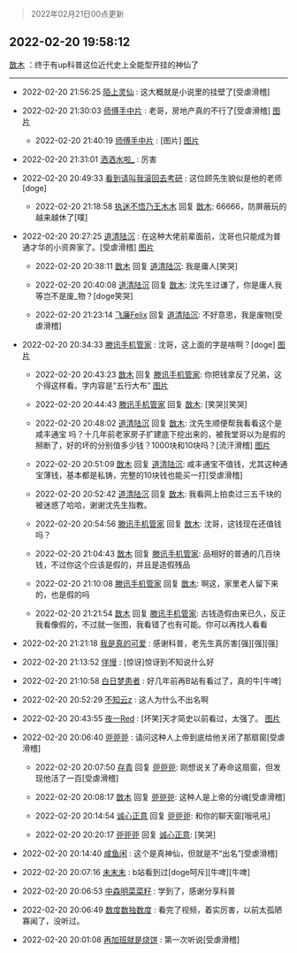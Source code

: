 > 2022年02月21日00点更新
<link rel="stylesheet" href="https://cdn.jsdelivr.net/gh/taotie6/sampleJSON@main/css/photo_show.css">
<meta name="referrer" content="no-referrer" />


 ## 2022-02-20 19:58:12 

 [㪚木](https://www.coolapk.com/feed/33700453?shareKey=ZTBlZjYwMTUzYWYzNjIxMjJmNTk~) ：终于有up科普这位近代史上全能型开挂的神仙了 

<div class="album">
</div>

 ------- 

- 2022-02-20 21:56:25 [陌上灵仙](uid=3187911) : 这大概就是小说里的挂壁了[受虐滑稽] 

- 2022-02-20 21:30:03 [师傅手中片](uid=1467971) : 老哥，房地产真的不行了[受虐滑稽] [图片](http://image.coolapk.com/feed/2022/0220/21/1467971_2295d237_3802_703_255@1080x1920.jpeg)

    - 2022-02-20 21:40:19 [师傅手中片](uid=1467971) : [图片] [图片](http://image.coolapk.com/feed/2022/0220/21/1467971_df62571a_4418_6653_593@1080x1831.jpeg)

- 2022-02-20 21:31:01 [洒洒水啦_](uid=652939) : 厉害 

- 2022-02-20 20:49:33 [看到请叫我滚回去考研](uid=3241499) : 这位顾先生貌似是他的老师[doge] 

    - 2022-02-20 21:18:58 [执迷不悟乃王木木](uid=2085738) 回复 [㪚木](uid=1081091): 66666，防屏蔽玩的越来越休了[噗] 

- 2022-02-20 20:27:25 [道清陆沉](uid=889471) : 在这种大佬前辈面前，沈哥也只能成为普通才华的小资奔家了。[受虐滑稽] [图片](http://image.coolapk.com/feed/2022/0220/20/889471_edc52a3e_0044_6574_140@2160x2900.jpeg)

    - 2022-02-20 20:38:11 [㪚木](uid=1081091) 回复 [道清陆沉](uid=889471): 我是庸人[笑哭] 

    - 2022-02-20 20:40:08 [道清陆沉](uid=889471) 回复 [㪚木](uid=1081091): 沈先生过谦了，你是庸人我等岂不是废_物？[doge笑哭] 

    - 2022-02-20 21:23:14 [飞廉Felix](uid=900024) 回复 [道清陆沉](uid=889471): 不好意思，我是废物[受虐滑稽] 

- 2022-02-20 20:34:33 [滕讯手机管家](uid=2610581) : 沈哥，这上面的字是啥啊？[doge] [图片](http://image.coolapk.com/feed/2022/0220/20/2610581_6c703024_0468_8821_42@2494x3325.jpeg)

    - 2022-02-20 20:43:23 [㪚木](uid=1081091) 回复 [滕讯手机管家](uid=2610581): 你把钱拿反了兄弟，这个得这样看。字内容是“五行大布” [图片](http://image.coolapk.com/feed/2022/0220/20/1081091_1d1ae4d1_1002_4134_269@2494x3325.jpeg)

    - 2022-02-20 20:44:43 [滕讯手机管家](uid=2610581) 回复 [㪚木](uid=1081091): [笑哭][笑哭] 

    - 2022-02-20 20:48:02 [道清陆沉](uid=889471) 回复 [㪚木](uid=1081091): 沈先生顺便帮我看看这个是 咸丰通宝 吗？十几年前老家房子扩建底下挖出来的，被我堂哥以为是假的掰断了，好的坏的分别值多少钱？1000块和10块吗？[流汗滑稽] [图片](http://image.coolapk.com/feed/2022/0220/20/889471_e48d758e_1281_8493_513@2880x2880.jpeg)

    - 2022-02-20 20:51:09 [㪚木](uid=1081091) 回复 [道清陆沉](uid=889471): 咸丰通宝不值钱，尤其这种通宝薄钱，基本都是私铸，完整的10块钱也能买一打[受虐滑稽] 

    - 2022-02-20 20:52:42 [道清陆沉](uid=889471) 回复 [㪚木](uid=1081091): 我看网上拍卖过三五千块的被迷惑了哈哈，谢谢沈先生指教。 

    - 2022-02-20 20:54:56 [滕讯手机管家](uid=2610581) 回复 [㪚木](uid=1081091): 沈哥，这钱现在还值钱吗？ 

    - 2022-02-20 21:04:43 [㪚木](uid=1081091) 回复 [滕讯手机管家](uid=2610581): 品相好的普通的几百块钱，不过你这个应该是假的，并且是造假残品 

    - 2022-02-20 21:10:08 [滕讯手机管家](uid=2610581) 回复 [㪚木](uid=1081091): 啊这，家里老人留下来的，也是假的吗 

    - 2022-02-20 21:21:54 [㪚木](uid=1081091) 回复 [滕讯手机管家](uid=2610581): 古钱造假由来已久，反正我看像假的，不过就一张图，我看错了也有可能。你可以再找人看看 

- 2022-02-20 21:21:18 [我是真的可爱](uid=731138) : 感谢科普，老先生真厉害[强][强][强] 

- 2022-02-20 21:13:52 [佯慢](uid=888105) : [惊讶]惊讶到不知说什么好 

- 2022-02-20 21:10:58 [白日梦患者](uid=533502) : 好几年前再B站有看过了，真的牛[牛啤] 

- 2022-02-20 20:52:29 [不知云z](uid=5657858) : 这人为什么不出名啊 

- 2022-02-20 20:43:55 [夜一Red](uid=821804) : [坏笑]天才简史以前看过，太强了。 [图片](http://image.coolapk.com/feed/2022/0220/20/821804_0aa00e36_1033_9416_730@1080x1920.jpeg)

- 2022-02-20 20:06:40 [戼戼戼](uid=4044548) : 请问这种人上帝到底给他关闭了那扇窗[受虐滑稽] 

    - 2022-02-20 20:07:50 [存青](uid=1006954) 回复 [戼戼戼](uid=4044548): 刚想说关了寿命这扇窗，但发现他活了一百[受虐滑稽] 

    - 2022-02-20 20:08:17 [㪚木](uid=1081091) 回复 [戼戼戼](uid=4044548): 这种人是上帝的分魂[受虐滑稽] 

    - 2022-02-20 20:14:54 [诚心正意](uid=702743) 回复 [戼戼戼](uid=4044548): 和你的聊天窗[哦吼吼] 

    - 2022-02-20 20:20:17 [戼戼戼](uid=4044548) 回复 [诚心正意](uid=702743): [笑哭] 

- 2022-02-20 20:14:40 [咸鱼闲](uid=3783511) : 这个是真神仙，但就是不“出名”[受虐滑稽] 

- 2022-02-20 20:07:16 [未末未](uid=3823482) : b站看到过[doge呵斥][牛啤][牛啤] 

- 2022-02-20 20:06:53 [中森明菜菜籽](uid=1619950) : 学到了，感谢分享科普 

- 2022-02-20 20:06:49 [数度数独数度](uid=1649918) : 看完了视频，着实厉害，以前太孤陋寡闻了，没听过。 

- 2022-02-20 20:01:08 [再加班就是烧饼](uid=2281677) : 第一次听说[受虐滑稽] 

